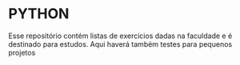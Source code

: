 # PYTHON
Esse repositório contém listas de exercícios dadas na faculdade e é destinado para estudos. Aqui haverá também testes para pequenos projetos
